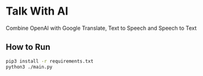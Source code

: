 # Talk With AI
Combine OpenAI with Google Translate, Text to Speech and Speech to Text

## How to Run
```bash
pip3 install -r requirements.txt
python3 ./main.py
```
